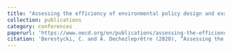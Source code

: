 ```yaml
---
title: "Assessing the efficiency of environmental policy design and evaluation: Results from a 2018 cross-country survey"
collection: publications
category: conferences
paperurl: 'https://www.oecd.org/en/publications/assessing-the-efficiency-of-environmental-policy-design-and-evaluation-results-from-a-2018-cross-country-survey_482f8fbe-en.html'
citation: 'Berestycki, C. and A. Dechezleprêtre (2020), “Assessing the efficiency of environmental policy design and evaluation: Results from a 2018 cross-country survey”, <i> OECD Economics Department Working Papers <i>, No. 1611, OECD Publishing, Paris, https://doi.org/10.1787/482f8fbe-en.'
---
```


